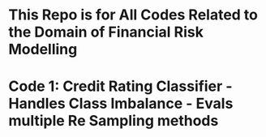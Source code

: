 # This Repo is for All Codes Related to the Domain of Financial Risk Modelling 
# Code 1: Credit Rating Classifier - Handles Class Imbalance - Evals multiple Re Sampling methods
